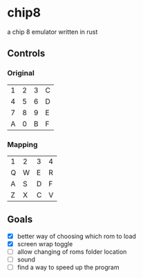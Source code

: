 # chip8
a chip 8 emulator written in rust

## Controls

### Original

|   |   |   |   |
|---|---|---|---|
| 1 | 2 | 3 | C |
| 4 | 5 | 6 | D |
| 7 | 8 | 9 | E |
| A | 0 | B | F |

### Mapping

|   |   |   |   |
|---|---|---|---|
| 1 | 2 | 3 | 4 |
| Q | W | E | R |
| A | S | D | F |
| Z | X | C | V |

## Goals

- [X] better way of choosing which rom to load
- [X] screen wrap toggle
- [ ] allow changing of roms folder location
- [ ] sound
- [ ] find a way to speed up the program